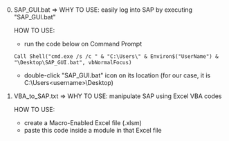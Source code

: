 # 

0. SAP_GUI.bat => WHY TO USE: easily log into SAP by executing "SAP_GUI.bat"
    
    HOW TO USE:
    * run the code below on Command Prompt
    
    `Call Shell("cmd.exe /s /c " & "C:\Users\" & Environ$("UserName") & "\Desktop\SAP_GUI.bat", vbNormalFocus)`
    * double-click "SAP_GUI.bat" icon on its location (for our case, it is C:\Users\<username>\Desktop)
    
    

1. VBA_to_SAP.txt => WHY TO USE: manipulate SAP using Excel VBA codes
    
    HOW TO USE:
    * create a Macro-Enabled Excel file (.xlsm)
    * paste this code inside a module in that Excel file

